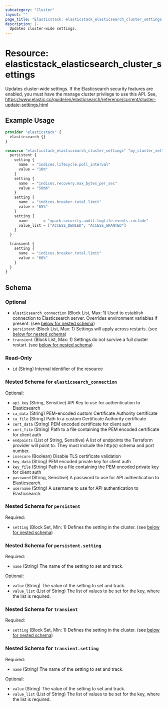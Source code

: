 ```yaml
---
subcategory: "Cluster"
layout: ""
page_title: "Elasticstack: elasticstack_elasticsearch_cluster_settings Resource"
description: |-
  Updates cluster-wide settings.
---
```


# Resource: elasticstack_elasticsearch_cluster_settings

Updates cluster-wide settings. If the Elasticsearch security features are enabled, you must have the manage cluster privilege to use this API. See, https://www.elastic.co/guide/en/elasticsearch/reference/current/cluster-update-settings.html

## Example Usage

```terraform
provider "elasticstack" {
  elasticsearch {}
}

resource "elasticstack_elasticsearch_cluster_settings" "my_cluster_settings" {
  persistent {
    setting {
      name  = "indices.lifecycle.poll_interval"
      value = "10m"
    }
    setting {
      name  = "indices.recovery.max_bytes_per_sec"
      value = "50mb"
    }
    setting {
      name  = "indices.breaker.total.limit"
      value = "65%"
    }
    setting {
      name       = "xpack.security.audit.logfile.events.include"
      value_list = ["ACCESS_DENIED", "ACCESS_GRANTED"]
    }
  }

  transient {
    setting {
      name  = "indices.breaker.total.limit"
      value = "60%"
    }
  }
}
```

<!-- schema generated by tfplugindocs -->
## Schema

### Optional

- `elasticsearch_connection` (Block List, Max: 1) Used to establish connection to Elasticsearch server. Overrides environment variables if present. (see [below for nested schema](#nestedblock--elasticsearch_connection))
- `persistent` (Block List, Max: 1) Settings will apply across restarts. (see [below for nested schema](#nestedblock--persistent))
- `transient` (Block List, Max: 1) Settings do not survive a full cluster restart. (see [below for nested schema](#nestedblock--transient))

### Read-Only

- `id` (String) Internal identifier of the resource

<a id="nestedblock--elasticsearch_connection"></a>
### Nested Schema for `elasticsearch_connection`

Optional:

- `api_key` (String, Sensitive) API Key to use for authentication to Elasticsearch
- `ca_data` (String) PEM-encoded custom Certificate Authority certificate
- `ca_file` (String) Path to a custom Certificate Authority certificate
- `cert_data` (String) PEM encoded certificate for client auth
- `cert_file` (String) Path to a file containing the PEM encoded certificate for client auth
- `endpoints` (List of String, Sensitive) A list of endpoints the Terraform provider will point to. They must include the http(s) schema and port number.
- `insecure` (Boolean) Disable TLS certificate validation
- `key_data` (String) PEM encoded private key for client auth
- `key_file` (String) Path to a file containing the PEM encoded private key for client auth
- `password` (String, Sensitive) A password to use for API authentication to Elasticsearch.
- `username` (String) A username to use for API authentication to Elasticsearch.


<a id="nestedblock--persistent"></a>
### Nested Schema for `persistent`

Required:

- `setting` (Block Set, Min: 1) Defines the setting in the cluster. (see [below for nested schema](#nestedblock--persistent--setting))

<a id="nestedblock--persistent--setting"></a>
### Nested Schema for `persistent.setting`

Required:

- `name` (String) The name of the setting to set and track.

Optional:

- `value` (String) The value of the setting to set and track.
- `value_list` (List of String) The list of values to be set for the key, where the list is required.



<a id="nestedblock--transient"></a>
### Nested Schema for `transient`

Required:

- `setting` (Block Set, Min: 1) Defines the setting in the cluster. (see [below for nested schema](#nestedblock--transient--setting))

<a id="nestedblock--transient--setting"></a>
### Nested Schema for `transient.setting`

Required:

- `name` (String) The name of the setting to set and track.

Optional:

- `value` (String) The value of the setting to set and track.
- `value_list` (List of String) The list of values to be set for the key, where the list is required.
